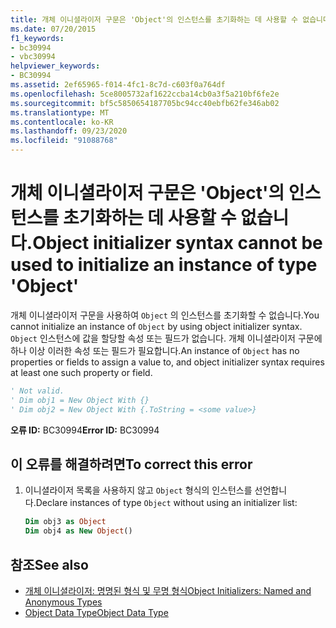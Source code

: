 ```yaml
---
title: 개체 이니셜라이저 구문은 'Object'의 인스턴스를 초기화하는 데 사용할 수 없습니다.
ms.date: 07/20/2015
f1_keywords:
- bc30994
- vbc30994
helpviewer_keywords:
- BC30994
ms.assetid: 2ef65965-f014-4fc1-8c7d-c603f0a764df
ms.openlocfilehash: 5ce8005732af1622ccba14cb0a3f5a210bf6fe2e
ms.sourcegitcommit: bf5c5850654187705bc94cc40ebfb62fe346ab02
ms.translationtype: MT
ms.contentlocale: ko-KR
ms.lasthandoff: 09/23/2020
ms.locfileid: "91088768"
---
```

# <a name="object-initializer-syntax-cannot-be-used-to-initialize-an-instance-of-type-object"></a><span data-ttu-id="76129-102">개체 이니셜라이저 구문은 'Object'의 인스턴스를 초기화하는 데 사용할 수 없습니다.</span><span class="sxs-lookup"><span data-stu-id="76129-102">Object initializer syntax cannot be used to initialize an instance of type 'Object'</span></span>

<span data-ttu-id="76129-103">개체 이니셜라이저 구문을 사용하여 `Object` 의 인스턴스를 초기화할 수 없습니다.</span><span class="sxs-lookup"><span data-stu-id="76129-103">You cannot initialize an instance of `Object` by using object initializer syntax.</span></span> <span data-ttu-id="76129-104">`Object` 인스턴스에 값을 할당할 속성 또는 필드가 없습니다. 개체 이니셜라이저 구문에 하나 이상 이러한 속성 또는 필드가 필요합니다.</span><span class="sxs-lookup"><span data-stu-id="76129-104">An instance of `Object` has no properties or fields to assign a value to, and object initializer syntax requires at least one such property or field.</span></span>  
  
```vb  
' Not valid.  
' Dim obj1 = New Object With {}  
' Dim obj2 = New Object With {.ToString = <some value>}  
```  
  
 <span data-ttu-id="76129-105">**오류 ID:** BC30994</span><span class="sxs-lookup"><span data-stu-id="76129-105">**Error ID:** BC30994</span></span>  
  
## <a name="to-correct-this-error"></a><span data-ttu-id="76129-106">이 오류를 해결하려면</span><span class="sxs-lookup"><span data-stu-id="76129-106">To correct this error</span></span>  
  
1. <span data-ttu-id="76129-107">이니셜라이저 목록을 사용하지 않고 `Object` 형식의 인스턴스를 선언합니다.</span><span class="sxs-lookup"><span data-stu-id="76129-107">Declare instances of type `Object` without using an initializer list:</span></span>  
  
    ```vb  
    Dim obj3 as Object  
    Dim obj4 as New Object()  
    ```  
  
## <a name="see-also"></a><span data-ttu-id="76129-108">참조</span><span class="sxs-lookup"><span data-stu-id="76129-108">See also</span></span>

- [<span data-ttu-id="76129-109">개체 이니셜라이저: 명명된 형식 및 무명 형식</span><span class="sxs-lookup"><span data-stu-id="76129-109">Object Initializers: Named and Anonymous Types</span></span>](../programming-guide/language-features/objects-and-classes/object-initializers-named-and-anonymous-types.md)
- [<span data-ttu-id="76129-110">Object Data Type</span><span class="sxs-lookup"><span data-stu-id="76129-110">Object Data Type</span></span>](../language-reference/data-types/object-data-type.md)
